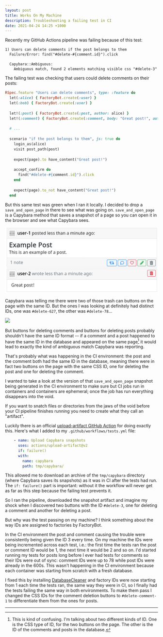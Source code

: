 ```yaml
---
layout: post
title: Works On My Machine
description: Troubleshooting a failing test in CI
date: 2021-04-24 14:25 +1000
---
```

Recently my GitHub Actions pipeline was failing because of this test:

```
1) Users can delete comments if the post belongs to them
  Failure/Error: find("#delete-#{comment.id}").click

  Capybara::Ambiguous:
    Ambiguous match, found 2 elements matching visible css "#delete-3"
```

The failing test was checking that users could delete comments on their posts:

```ruby
RSpec.feature "Users can delete comments", type: :feature do
  let(:alice) { FactoryBot.create(:user) }
  let(:bob) { FactoryBot.create(:user) }

  let!(:post) { FactoryBot.create(:post, author: alice) }
  let!(:comment) { FactoryBot.create(:comment, body: "Great post!", author: bob, post: post) }

  # ...

  scenario "if the post belongs to them", js: true do
    login_as(alice)
    visit post_path(post)

    expect(page).to have_content("Great post!")

    accept_confirm do
      find("#delete-#{comment.id}").click
    end

    expect(page).to_not have_content("Great post!")
  end
```

But this same test was green when I ran it locally. I decided to drop a `save_and_open_page` in there to see what was going on. `save_and_open_page` is a Capybara method that saves a snapshot of a page so you can open it in the browser and see what Capybara sees.

![](/assets/save_and_open_page_1.png)

Capybara was telling me there were two of those trash can buttons on the page with the same ID. But the ones I was looking at definitely had distinct IDs, one was `#delete-627`, the other was `#delete-78`...

![](/assets/wait_a_minute.gif)

But buttons for deleting comments and buttons for deleting posts probably shouldn't have the same ID format -- if a comment and a post happened to have the same ID in the database and appeared on the same page[^1] it would lead to exactly the kind of ambiguous match Capybara was reporting. 

That's probably what was happening in the CI environment: the post and the comment both had the same ID in the database, meaning there were in fact two buttons on the page with the same CSS ID, one for deleting the post and one for deleting the comment.

I wanted to take a look at the version of that `save_and_open_page` snapshot being generated in the CI environment to make sure but CI jobs run in containers and containers are ephemeral; once the job has run everything disappears into the void. 

If you want to snatch files or directories from the jaws of the void before your CI pipeline finishes running you need to create what they call an "artifact". 

Luckily there is an official [upload-artifact GitHub Action](https://github.com/actions/upload-artifact) for doing exactly this. Here's what I added to my `.github/workflows/tests.yml` file:

```YAML
    - name: Upload Capybara snapshots
      uses: actions/upload-artifact@v2
      if: failure()
      with:
        name: capybara
        path: tmp/capybara/
``` 

This allowed me to download an archive of the `tmp/capybara` directory (where Capybara saves its snapshots) as it was in CI after the tests had run. The `if: failure()` part is important: without it the workflow will never get as far as this step because the failing test prevents it.

So I ran the pipeline, downloaded the snapshot artifact and imagine my shock when I discovered two buttons with the ID `#delete-3`, one for deleting a comment and another for deleting a post.

But why was the test passing on my machine? I think something about the way IDs are assigned to factories by FactoryBot. 

In the CI environment the post and comment causing the trouble were consistently being given the ID 3 every time. On my machine the IDs were being incremented across each test, i.e.: the first time the tests ran the post or comment ID would be 1, the next time it would be 2 and so on. I'd started running my tests for posts long before I ever had tests for comments so their IDs were out of sync: comment IDs were up to 78 while post IDs were already in the 600s. This wasn't happening in the CI environment because each container was starting from scratch with a fresh database.

I fixed this by installing [DatabaseCleaner](https://github.com/DatabaseCleaner/database_cleaner) and factory IDs were now starting from 1 each time the tests ran, the same way they were in CI, so I finally had the tests failing the same way in both environments. To make them pass I changed the CSS IDs for the comment deletion buttons to `#delete-comment-1` to differentiate them from the ones for posts.

---

[^1]: This is kind of confusing. I'm talking about two different kinds of ID. One is the CSS type of ID, for the two buttons on the page. The other is the ID of the comments and posts in the database.
